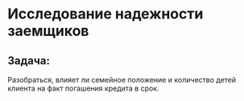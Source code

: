 # Исследование надежности заемщиков
## Задача:
Разобраться, влияет ли семейное положение и количество детей клиента на факт погашения кредита в срок.
